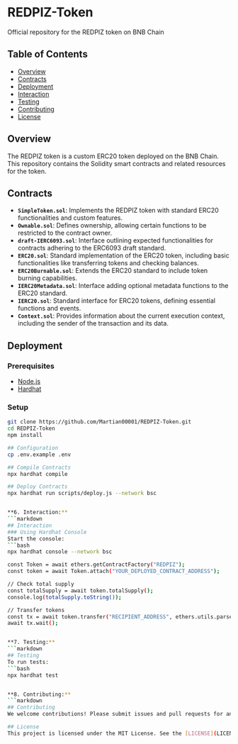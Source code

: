 # REDPIZ-Token
Official repository for the REDPIZ token on BNB Chain

## Table of Contents
- [Overview](#overview)
- [Contracts](#contracts)
- [Deployment](#deployment)
- [Interaction](#interaction)
- [Testing](#testing)
- [Contributing](#contributing)
- [License](#license)

## Overview
The REDPIZ token is a custom ERC20 token deployed on the BNB Chain. This repository contains the Solidity smart contracts and related resources for the token.

## Contracts
- **`SimpleToken.sol`**: Implements the REDPIZ token with standard ERC20 functionalities and custom features.
- **`Ownable.sol`**: Defines ownership, allowing certain functions to be restricted to the contract owner.
- **`draft-IERC6093.sol`**: Interface outlining expected functionalities for contracts adhering to the ERC6093 draft standard.
- **`ERC20.sol`**: Standard implementation of the ERC20 token, including basic functionalities like transferring tokens and checking balances.
- **`ERC20Burnable.sol`**: Extends the ERC20 standard to include token burning capabilities.
- **`IERC20Metadata.sol`**: Interface adding optional metadata functions to the ERC20 standard.
- **`IERC20.sol`**: Standard interface for ERC20 tokens, defining essential functions and events.
- **`Context.sol`**: Provides information about the current execution context, including the sender of the transaction and its data.

## Deployment
### Prerequisites
- [Node.js](https://nodejs.org/)
- [Hardhat](https://hardhat.org/)

### Setup
```bash
git clone https://github.com/Martian00001/REDPIZ-Token.git
cd REDPIZ-Token
npm install

## Configuration
cp .env.example .env

## Compile Contracts
npx hardhat compile

## Deploy Contracts
npx hardhat run scripts/deploy.js --network bsc


**6. Interaction:**
```markdown
## Interaction
### Using Hardhat Console
Start the console:
```bash
npx hardhat console --network bsc

const Token = await ethers.getContractFactory("REDPIZ");
const token = await Token.attach("YOUR_DEPLOYED_CONTRACT_ADDRESS");

// Check total supply
const totalSupply = await token.totalSupply();
console.log(totalSupply.toString());

// Transfer tokens
const tx = await token.transfer("RECIPIENT_ADDRESS", ethers.utils.parseUnits("100", 18));
await tx.wait();


**7. Testing:**
```markdown
## Testing
To run tests:
```bash
npx hardhat test


**8. Contributing:**
```markdown
## Contributing
We welcome contributions! Please submit issues and pull requests for any improvements or suggestions.

## License
This project is licensed under the MIT License. See the [LICENSE](LICENSE) file for details.


